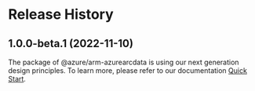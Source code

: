 # Release History
    
## 1.0.0-beta.1 (2022-11-10)

The package of @azure/arm-azurearcdata is using our next generation design principles. To learn more, please refer to our documentation [Quick Start](https://aka.ms/js-track2-quickstart).
